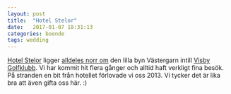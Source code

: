 ```yaml
---
layout: post
title:  "Hotel Stelor"
date:   2017-01-07 18:31:13
categories: boende
tags: wedding
---
```

[Hotel Stelor](http://www.stelor.se) ligger [alldeles norr om](https://goo.gl/maps/kBJ2iUybynM2) den lilla byn Västergarn intill [Visby Golfklubb](http://www.visbygk.com). Vi har kommit hit flera gånger och alltid haft verkligt fina besök. På stranden en bit från hotellet förlovade vi oss 2013. Vi tycker det är lika bra att även gifta oss här. :)